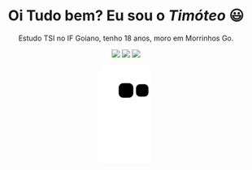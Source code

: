 <div>
  <h1 align="center">Oi Tudo bem? Eu sou o <i>Timóteo</i></a> 😃️</h1>
  <p align="center">Estudo TSI no IF Goiano, tenho 18 anos, moro em Morrinhos Go.





<div align="center">
  <a href="https://www.youtube.com/channel/UCQsHNtw-jcUeMiXNbzJrT9Q" target="_blank"><img src="https://img.shields.io/badge/YouTube-FF0000?style=for-the-badge&logo=youtube&logoColor=white" target="_blank"></a>
  <a href="https://www.instagram.com/timoteo_azuos/" target="_blank"><img src="https://img.shields.io/badge/-Instagram-%23E4405F?style=for-the-badge&logo=instagram&logoColor=white" target="_blank"></a>
  <!-- <a href="https://www.facebook.com/pr.eduardoribeiro" target="_blank"><img src="https://img.shields.io/badge/Facebook-1877F2?style=for-the-badge&logo=facebook&logoColor=white" target="_blank"></a>  -->
  <a href="mailto:timoteo.souza@estudante.ifgoiano.edu.br"><img src="https://img.shields.io/badge/-Gmail-%23333?style=for-the-badge&logo=gmail&logoColor=white" target="_blank"></a>
</div>

<div align="center">
  
  ![Snake animation](https://github.com/rafaballerini/rafaballerini/blob/output/github-contribution-grid-snake.svg)
  
</div>
